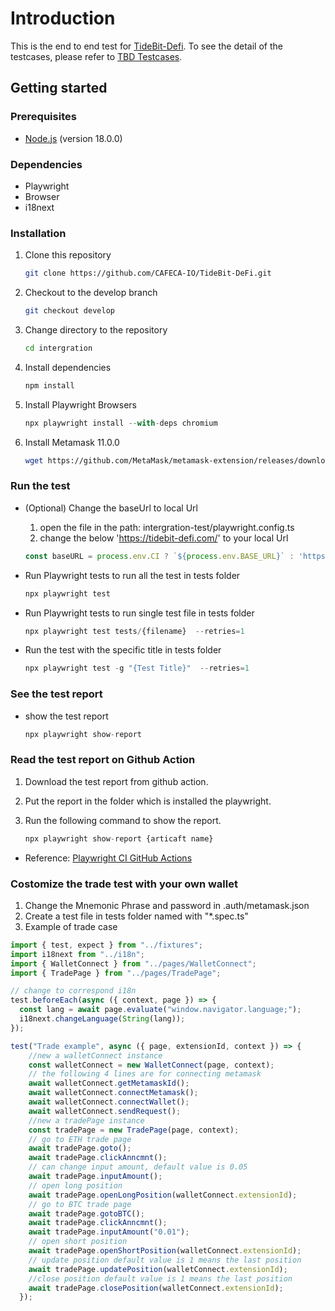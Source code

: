 # Introduction

This is the  end to end test for [TideBit-Defi](https://tidebit-defi.com/). To see the detail of the testcases, please refer to [TBD Testcases](https://github.com/CAFECA-IO/Documents/tree/main/TBD/testcases).

## Getting started

### Prerequisites

- [Node.js](https://nodejs.org/en/) (version 18.0.0)

### Dependencies

- Playwright
- Browser
- i18next

### Installation

1. Clone this repository

    ```bash
    git clone https://github.com/CAFECA-IO/TideBit-DeFi.git
    ```

2. Checkout to the develop branch

    ```bash
    git checkout develop
    ```

3. Change directory to the repository

    ```bash
    cd intergration
    ```

4. Install dependencies

    ```node.js
    npm install
    ```

5. Install Playwright Browsers

    ```node.js
    npx playwright install --with-deps chromium
    ```

6. Install Metamask 11.0.0

   ```bash
   wget https://github.com/MetaMask/metamask-extension/releases/download/v11.0.0/metamask-chrome-11.0.0.zip && unzip metamask-chrome-11.0.0.zip -d metamask-chrome-11.0.0 && rm -rf metamask-chrome-11.0.0.zip
   ```

### Run the test

- (Optional) Change the baseUrl to local Url

    1. open the file in the path: intergration-test/playwright.config.ts
    2. change the below '<https://tidebit-defi.com/>' to your local Url

    ```typescript
    const baseURL = process.env.CI ? `${process.env.BASE_URL}` : 'https://tidebit-defi.com/';
    ```

- Run Playwright tests to run all the test in tests folder

    ```node.js
    npx playwright test
    ```

- Run Playwright tests to run single test file in tests folder
  
   ```node.js
   npx playwright test tests/{filename}  --retries=1
    ```

- Run the test with the specific title in tests folder

    ```node.js
    npx playwright test -g "{Test Title}"  --retries=1
    ```

### See the test report

- show the test report

    ```node.js
    npx playwright show-report
    ```

### Read the test report on Github Action

1. Download the test report from github action.
2. Put the report in the folder which is installed the playwright.
3. Run the following command to show the report.

    ```node.js
    npx playwright show-report {articaft name}
    ```

- Reference: [Playwright CI GitHub Actions](https://playwright.dev/docs/ci-intro#html-report)

### Costomize the trade test with your own wallet

1. Change the Mnemonic Phrase and password in .auth/metamask.json
2. Create a test file in tests folder named with "*.spec.ts"
3. Example of trade case

```typescript
import { test, expect } from "../fixtures";
import i18next from "../i18n";
import { WalletConnect } from "../pages/WalletConnect";
import { TradePage } from "../pages/TradePage";

// change to correspond i18n
test.beforeEach(async ({ context, page }) => {
  const lang = await page.evaluate("window.navigator.language;");
  i18next.changeLanguage(String(lang));
});

test("Trade example", async ({ page, extensionId, context }) => {
    //new a walletConnect instance
    const walletConnect = new WalletConnect(page, context);
    // the following 4 lines are for connecting metamask
    await walletConnect.getMetamaskId();
    await walletConnect.connectMetamask();
    await walletConnect.connectWallet();
    await walletConnect.sendRequest();
    //new a tradePage instance
    const tradePage = new TradePage(page, context);
    // go to ETH trade page
    await tradePage.goto();
    await tradePage.clickAnncmnt();
    // can change input amount, default value is 0.05
    await tradePage.inputAmount();
    // open long position
    await tradePage.openLongPosition(walletConnect.extensionId);
    // go to BTC trade page
    await tradePage.gotoBTC();
    await tradePage.clickAnncmnt();
    await tradePage.inputAmount("0.01");
    // open short position
    await tradePage.openShortPosition(walletConnect.extensionId);
    // update position default value is 1 means the last position
    await tradePage.updatePosition(walletConnect.extensionId);
    //close position default value is 1 means the last position
    await tradePage.closePosition(walletConnect.extensionId);
  });
```
